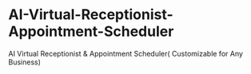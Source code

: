 # AI-Virtual-Receptionist-Appointment-Scheduler
AI Virtual Receptionist &amp; Appointment Scheduler( Customizable for Any Business)
